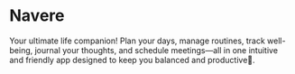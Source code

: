 # Navere
Your ultimate life companion! Plan your days, manage routines, track well-being, journal your thoughts, and schedule meetings—all in one intuitive and friendly app designed to keep you balanced and productive👋.
